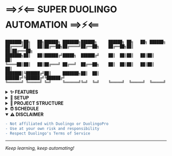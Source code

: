 # ⟹⚡⟸ SUPER DUOLINGO AUTOMATION ⟹⚡⟸
```
███████╗██╗   ██╗██████╗ ███████╗██████╗     ██████╗ ██╗   ██╗ ██████╗ 
██╔════╝██║   ██║██╔══██╗██╔════╝██╔══██╗    ██╔══██╗██║   ██║██╔═══██╗
███████╗██║   ██║██████╔╝█████╗  ██████╔╝    ██║  ██║██║   ██║██║   ██║
╚════██║██║   ██║██╔═══╝ ██╔══╝  ██╔══██╗    ██║  ██║██║   ██║██║   ██║
███████║╚██████╔╝██║     ███████╗██║  ██║    ██████╔╝╚██████╔╝╚██████╔╝
╚══════╝ ╚═════╝ ╚═╝     ╚══════╝╚═╝  ╚═╝    ╚═════╝  ╚═════╝  ╚═════╝ 
```

<details>
<summary><b>✨ FEATURES</b></summary>

- **Super Duolingo Automation** - Automated Super Duolingo requests daily
- **XP Gain Automation** - Automated XP gain requests every 4 hours  
- **Streak Maintenance** - Automated streak preservation
- **Manual Execution** - Run workflows manually when needed

</details>

<details>
<summary><b>🔧 SETUP</b></summary>

1. **Fork this repository**
2. **Add repository secret:**
   ```
   Name: DUOLINGO_TOKEN
   Value: your_duolingo_api_token
   ```
3. **Activate workflows in Actions tab**
4. **Enjoy automated Super Duolingo! 🎉**

</details>

<details>
<summary><b>📂 PROJECT STRUCTURE</b></summary>

```
.
├── .github
│   └── workflows
│       ├── super-duolingo.yml     # Super Duolingo automation (daily)
│       ├── xp-automation.yml      # XP gain automation (every 4 hours)
│       └── streak-automation.yml  # Streak maintenance
└── README.md
```

</details>

<details>
<summary><b>⏰ SCHEDULE</b></summary>

| Workflow | Frequency | Description |
|----------|-----------|-------------|
| Super Duolingo | Daily at 00:00 UTC | Requests Super Duolingo status |
| XP Automation | Every 4 hours | Maintains XP gains |
| Streak Maintenance | Daily | Preserves learning streak |

</details>

<details open>
<summary><b>⚠️ DISCLAIMER</b></summary>

```diff
- Not affiliated with Duolingo or DuolingoPro
- Use at your own risk and responsibility
- Respect Duolingo's Terms of Service
```

</details>

---
*Keep learning, keep automating!*

<!-- 
ASCII art generated with:
http://patorjk.com/software/taag/#p=display&f=ANSI%20Shadow
-->

